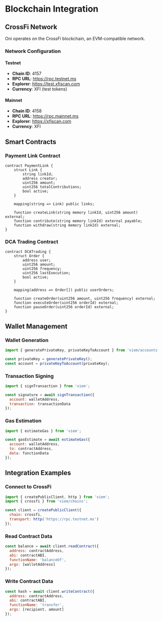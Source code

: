 # Blockchain Integration

## CrossFi Network

Oni operates on the CrossFi blockchain, an EVM-compatible network.

### Network Configuration

#### Testnet
- **Chain ID**: 4157
- **RPC URL**: https://rpc.testnet.ms
- **Explorer**: https://test.xfiscan.com
- **Currency**: XFI (test tokens)

#### Mainnet
- **Chain ID**: 4158
- **RPC URL**: https://rpc.mainnet.ms
- **Explorer**: https://xfiscan.com
- **Currency**: XFI

## Smart Contracts

### Payment Link Contract
```solidity
contract PaymentLink {
    struct Link {
        string linkId;
        address creator;
        uint256 amount;
        uint256 totalContributions;
        bool active;
    }
    
    mapping(string => Link) public links;
    
    function createLink(string memory linkId, uint256 amount) external;
    function contribute(string memory linkId) external payable;
    function withdraw(string memory linkId) external;
}
```

### DCA Trading Contract
```solidity
contract DCATrading {
    struct Order {
        address user;
        uint256 amount;
        uint256 frequency;
        uint256 lastExecution;
        bool active;
    }
    
    mapping(address => Order[]) public userOrders;
    
    function createOrder(uint256 amount, uint256 frequency) external;
    function executeOrder(uint256 orderId) external;
    function pauseOrder(uint256 orderId) external;
}
```

## Wallet Management

### Wallet Generation
```javascript
import { generatePrivateKey, privateKeyToAccount } from 'viem/accounts';

const privateKey = generatePrivateKey();
const account = privateKeyToAccount(privateKey);
```

### Transaction Signing
```javascript
import { signTransaction } from 'viem';

const signature = await signTransaction({
  account: walletAddress,
  transaction: transactionData
});
```

### Gas Estimation
```javascript
import { estimateGas } from 'viem';

const gasEstimate = await estimateGas({
  account: walletAddress,
  to: contractAddress,
  data: functionData
});
```

## Integration Examples

### Connect to CrossFi
```javascript
import { createPublicClient, http } from 'viem';
import { crossfi } from 'viem/chains';

const client = createPublicClient({
  chain: crossfi,
  transport: http('https://rpc.testnet.ms')
});
```

### Read Contract Data
```javascript
const balance = await client.readContract({
  address: contractAddress,
  abi: contractABI,
  functionName: 'balanceOf',
  args: [walletAddress]
});
```

### Write Contract Data
```javascript
const hash = await client.writeContract({
  address: contractAddress,
  abi: contractABI,
  functionName: 'transfer',
  args: [recipient, amount]
});
``` 